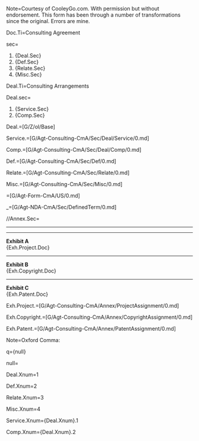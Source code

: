 Note=Courtesy of CooleyGo.com. With permission but without endorsement. This form has been through a number of transformations since the  original.  Errors are mine. 

Doc.Ti=Consulting Agreement

sec=<ol><li>{Deal.Sec}<li>{Def.Sec}<li>{Relate.Sec}<li>{Misc.Sec}</ol>

Deal.Ti=Consulting Arrangements

Deal.sec=<ol><li>{Service.Sec}<li>{Comp.Sec}</ol>

Deal.=[G/Z/ol/Base]

Service.=[G/Agt-Consulting-CmA/Sec/Deal/Service/0.md]

Comp.=[G/Agt-Consulting-CmA/Sec/Deal/Comp/0.md]

Def.=[G/Agt-Consulting-CmA/Sec/Def/0.md]

Relate.=[G/Agt-Consulting-CmA/Sec/Relate/0.md]

Misc.=[G/Agt-Consulting-CmA/Sec/Misc/0.md]

=[G/Agt-Form-CmA/US/0.md]

_=[G/Agt-NDA-CmA/Sec/DefinedTerm/0.md]

//Annex.Sec=<hr><hr><b>Exhibit A</b><br>{Exh.Project.Doc}<hr><b>Exhibit B</b><br>{Exh.Copyright.Doc}<hr><b>Exhibit C</b><br>{Exh.Patent.Doc}

Exh.Project.=[G/Agt-Consulting-CmA/Annex/ProjectAssignment/0.md] 

Exh.Copyright.=[G/Agt-Consulting-CmA/Annex/CopyrightAssignment/0.md] 

Exh.Patent.=[G/Agt-Consulting-CmA/Annex/PatentAssignment/0.md] 

Note=Oxford Comma:

q={null}

null=<b></b>

Deal.Xnum=1

Def.Xnum=2

Relate.Xnum=3

Misc.Xnum=4

Service.Xnum={Deal.Xnum}.1

Comp.Xnum={Deal.Xnum}.2